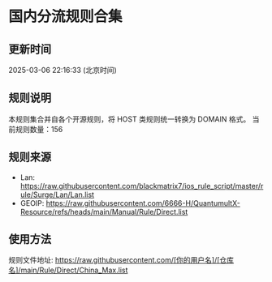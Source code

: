 # 国内分流规则合集

## 更新时间
2025-03-06 22:16:33 (北京时间)

## 规则说明
本规则集合并自各个开源规则，将 HOST 类规则统一转换为 DOMAIN 格式。
当前规则数量：156

## 规则来源
- Lan: https://raw.githubusercontent.com/blackmatrix7/ios_rule_script/master/rule/Surge/Lan/Lan.list
- GEOIP: https://raw.githubusercontent.com/6666-H/QuantumultX-Resource/refs/heads/main/Manual/Rule/Direct.list

## 使用方法
规则文件地址: https://raw.githubusercontent.com/[你的用户名]/[仓库名]/main/Rule/Direct/China_Max.list
